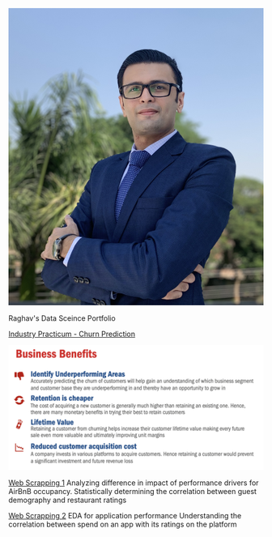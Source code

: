 ![alt_text](https://github.com/raghavxt/DataSci/blob/main/IMG_1245.jpg)

Raghav's Data Sceince Portfolio

[Industry Practicum - Churn Prediction](https://github.com/raghavxt/DataSci/blob/main/MeijerLogisticReg-ThresForChange-Final-IncludesBoth.ipynb)

![alt text](https://github.com/raghavxt/DataSci/blob/main/AAAA.jpg)

[Web Scrapping 1](https://github.com/raghavxt/DataSci/blob/main/Assignment2.ipynb)
     Analyzing difference in impact of performance drivers for AirBnB occupancy.
     Statistically determining the correlation between guest demography and restaurant ratings

[Web Scrapping 2](https://github.com/raghavxt/DataSci/blob/main/Taparia_Raghav_HW6.ipynb)
     EDA for application performance 
     Understanding the correlation between spend on an app with its ratings on the platform
